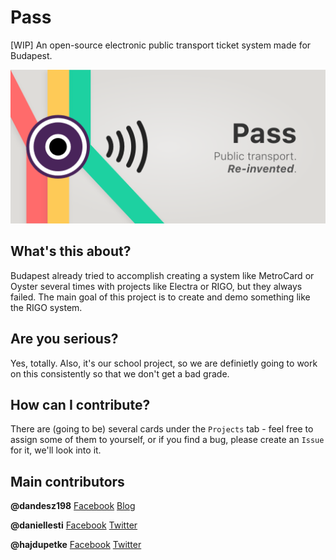 # Pass
[WIP] An open-source electronic public transport ticket system made for Budapest.

![Pass banner with slogan](https://github.com/dandesz198/pass/blob/master/assets/Banner%20-%20with%20slogan.png?raw=true)

## What's this about?
Budapest already tried to accomplish creating a system like MetroCard or Oyster several times with projects like Electra or RIGO, but they always failed. The main goal of this project is to create and demo something like the RIGO system.

## Are you serious?
Yes, totally. Also, it's our school project, so we are definietly going to work on this consistently so that we don't get a bad grade.

## How can I contribute?
There are (going to be) several cards under the `Projects` tab - feel free to assign some of them to yourself, or if you find a bug, please create an `Issue` for it, we'll look into it.

## Main contributors
**@dandesz198** [Facebook](fb.me/dandesz198) [Blog](blog.risingstack.com/author/danielg/)

**@daniellesti** [Facebook](fb.me/lestid) [Twitter](twitter.com/lesti_dnl)

**@hajdupetke** [Facebook](fb.me/hajdupetke) [Twitter](twitter.com/hajdupetke)
